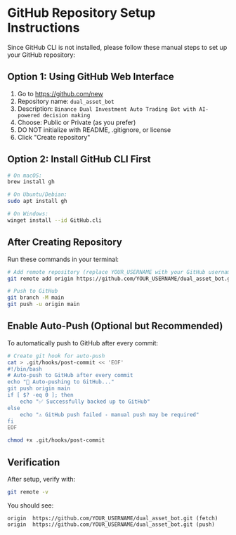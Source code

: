 # GitHub Repository Setup Instructions

Since GitHub CLI is not installed, please follow these manual steps to set up your GitHub repository:

## Option 1: Using GitHub Web Interface

1. Go to https://github.com/new
2. Repository name: `dual_asset_bot`
3. Description: `Binance Dual Investment Auto Trading Bot with AI-powered decision making`
4. Choose: Public or Private (as you prefer)
5. DO NOT initialize with README, .gitignore, or license
6. Click "Create repository"

## Option 2: Install GitHub CLI First

```bash
# On macOS:
brew install gh

# On Ubuntu/Debian:
sudo apt install gh

# On Windows:
winget install --id GitHub.cli
```

## After Creating Repository

Run these commands in your terminal:

```bash
# Add remote repository (replace YOUR_USERNAME with your GitHub username)
git remote add origin https://github.com/YOUR_USERNAME/dual_asset_bot.git

# Push to GitHub
git branch -M main
git push -u origin main
```

## Enable Auto-Push (Optional but Recommended)

To automatically push to GitHub after every commit:

```bash
# Create git hook for auto-push
cat > .git/hooks/post-commit << 'EOF'
#!/bin/bash
# Auto-push to GitHub after every commit
echo "🔄 Auto-pushing to GitHub..."
git push origin main
if [ $? -eq 0 ]; then
    echo "✅ Successfully backed up to GitHub"
else
    echo "⚠️ GitHub push failed - manual push may be required"
fi
EOF

chmod +x .git/hooks/post-commit
```

## Verification

After setup, verify with:
```bash
git remote -v
```

You should see:
```
origin  https://github.com/YOUR_USERNAME/dual_asset_bot.git (fetch)
origin  https://github.com/YOUR_USERNAME/dual_asset_bot.git (push)
```